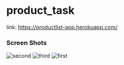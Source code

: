 # product_task

link: https://productlist-app.herokuapp.com/

### Screen Shots

![second](https://user-images.githubusercontent.com/61380295/121801063-0b5e1880-cc53-11eb-9f7b-5a7231bddc66.png)
![third](https://user-images.githubusercontent.com/61380295/121801066-0dc07280-cc53-11eb-837a-29cc3daa2d62.png)
![first](https://user-images.githubusercontent.com/61380295/121801059-0731fb00-cc53-11eb-82cc-d62ad6a43c07.png)

